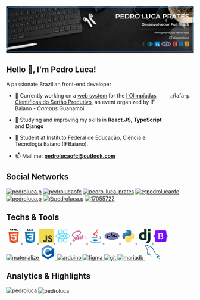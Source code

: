 <div>
  <a href="https://pedroluca.tech"><img src="pedro-banner.png" alt="Pedro Luca Prates' Banner"/></a>
</div>

<h2>Hello 👋, I'm Pedro Luca!</h2>
<p>A passionate Brazilian front-end developer</p>

<div>
  <img align="right" alt="Rafa-pic" height="150" style="border-radius:50px;" src="https://github.com/TheDudeThatCode/TheDudeThatCode/raw/master/Assets/Developer.gif?raw=true">
</div>

- 🔭 Currently working on a [web system](https://github.com/pedroluca/olimpiadas-cientificas) for the [I Olimpíadas Científicas do Sertão Produtivo](https://olimpiadasdosertaoprodutivo.com), an event organized by IF Baiano - <em>Campus</em> Guanambi

- 🌱 Studying and improving my skills in **React.JS**, **TypeScript** and **Django**

- 🚀 Student at Instituto Federal de Educação, Ciência e Tecnologia Baiano (IFBaiano).

- 📫 Mail me: [**pedrolucaofc@outlook.com**](mailto:pedrolucaofc@outlook.com)

<h2>Social Networks</h2>
<p align="left">
  <a href="https://instagram.com/pedroluca.p" target="blank"><img align="center" src="https://raw.githubusercontent.com/rahuldkjain/github-profile-readme-generator/master/src/images/icons/Social/instagram.svg" alt="pedroluca.p" height="30" width="40" /></a>
  <a href="https://twitter.com/pedrolucaofc" target="blank"><img align="center" src="https://raw.githubusercontent.com/rahuldkjain/github-profile-readme-generator/master/src/images/icons/Social/twitter.svg" alt="pedrolucaofc" height="30" width="40" /></a>
  <a href="https://linkedin.com/in/pedrolucaofc" target="blank"><img align="center" src="https://raw.githubusercontent.com/rahuldkjain/github-profile-readme-generator/master/src/images/icons/Social/linked-in-alt.svg" alt="pedro-luca-prates" height="30" width="40" /></a>
  <a href="https://medium.com/@pedrolucaofc" target="blank"><img align="center" src="https://raw.githubusercontent.com/rahuldkjain/github-profile-readme-generator/master/src/images/icons/Social/medium.svg" alt="@pedrolucaofc" height="30" width="40" /></a>
  <a href="https://discord.gg/pedroluca.p" target="blank"><img align="center" src="https://raw.githubusercontent.com/rahuldkjain/github-profile-readme-generator/master/src/images/icons/Social/discord.svg" alt="pedroluca.p" height="30" width="40" /></a>
  <a href="https://www.youtube.com/channel/UC7qDaMEUS4MjhQ7UVxQQVMQ" target="blank"><img align="center" src="https://raw.githubusercontent.com/rahuldkjain/github-profile-readme-generator/master/src/images/icons/Social/youtube.svg" alt="@pedroluca.p" height="30" width="40" /></a>
  <a href="https://stackoverflow.com/users/17055722" target="blank"><img align="center" src="https://raw.githubusercontent.com/rahuldkjain/github-profile-readme-generator/master/src/images/icons/Social/stack-overflow.svg" alt="17055722" height="30" width="40" /></a>
</p>

<h2>Techs & Tools</h2>
<p align="left"> 
  <a href="https://www.w3.org/html/" target="_blank" rel="noreferrer"> <img src="https://raw.githubusercontent.com/devicons/devicon/master/icons/html5/html5-original-wordmark.svg" alt="html5" width="40" height="40"/> </a> 
  <a href="https://www.w3schools.com/css/" target="_blank" rel="noreferrer"> <img src="https://raw.githubusercontent.com/devicons/devicon/master/icons/css3/css3-original-wordmark.svg" alt="css3" width="40" height="40"/> </a> 
  <a href="https://developer.mozilla.org/en-US/docs/Web/JavaScript" target="_blank" rel="noreferrer"> <img src="https://raw.githubusercontent.com/devicons/devicon/master/icons/javascript/javascript-original.svg" alt="javascript" width="40" height="40"/> </a> 
  <a href="https://reactjs.org/" target="_blank" rel="noreferrer"> <img src="https://raw.githubusercontent.com/devicons/devicon/master/icons/react/react-original.svg" alt="react" width="40" height="40"/> </a> 
  <a href="https://sass-lang.com" target="_blank" rel="noreferrer"> <img src="https://raw.githubusercontent.com/devicons/devicon/master/icons/sass/sass-original.svg" alt="sass" width="40" height="40"/> </a> 
  <a href="https://www.java.com" target="_blank" rel="noreferrer"> <img src="https://raw.githubusercontent.com/devicons/devicon/master/icons/java/java-original.svg" alt="java" width="40" height="40"/> </a> 
  <a href="https://www.php.net" target="_blank" rel="noreferrer"> <img src="https://raw.githubusercontent.com/devicons/devicon/master/icons/php/php-original.svg" alt="php" width="40" height="40"/> </a> 
  <a href="https://www.python.org/"> <img src="https://raw.githubusercontent.com/devicons/devicon/master/icons/python/python-original.svg" alt="python" width="40" height="40"/> </a>
  <a href="https://www.djangoproject.com/"> <img src="https://raw.githubusercontent.com/devicons/devicon/master/icons/django/django-plain.svg" alt="django" width="40" height="40"/> </a>
  <a href="https://getbootstrap.com" target="_blank" rel="noreferrer"> <img src="https://raw.githubusercontent.com/devicons/devicon/master/icons/bootstrap/bootstrap-original.svg" alt="bootstrap" width="40" height="40"/> </a> 
  <a href="https://materializecss.com/" target="_blank" rel="noreferrer"> <img src="https://raw.githubusercontent.com/prplx/svg-logos/5585531d45d294869c4eaab4d7cf2e9c167710a9/svg/materialize.svg" alt="materialize" width="40" height="40"/> </a> 
  <a href="https://www.cprogramming.com/" target="_blank" rel="noreferrer"> <img src="https://raw.githubusercontent.com/devicons/devicon/master/icons/c/c-original.svg" alt="c" width="40" height="40"/> </a> 
<!--   <a href="https://spring.io/" target="_blank" rel="noreferrer"> <img src="https://www.vectorlogo.zone/logos/springio/springio-icon.svg" alt="spring" width="40" height="40"/> </a>  -->
<!--   <a href="https://nodejs.org" target="_blank" rel="noreferrer"> <img src="https://raw.githubusercontent.com/devicons/devicon/master/icons/nodejs/nodejs-original-wordmark.svg" alt="nodejs" width="40" height="40"/> </a>  -->
  <a href="https://www.arduino.cc/" target="_blank" rel="noreferrer"> <img src="https://cdn.worldvectorlogo.com/logos/arduino-1.svg" alt="arduino" width="40" height="40"/> </a> 
  <a href="https://www.figma.com/" target="_blank" rel="noreferrer"> <img src="https://www.vectorlogo.zone/logos/figma/figma-icon.svg" alt="figma" width="40" height="40"/> </a> 
  <a href="https://git-scm.com/" target="_blank" rel="noreferrer"> <img src="https://www.vectorlogo.zone/logos/git-scm/git-scm-icon.svg" alt="git" width="40" height="40"/> </a> 
  <a href="https://mariadb.org/" target="_blank" rel="noreferrer"> <img src="https://www.vectorlogo.zone/logos/mariadb/mariadb-icon.svg" alt="mariadb" width="40" height="40"/> </a> 
  <a href="https://www.mysql.com/" target="_blank" rel="noreferrer"> <img src="https://raw.githubusercontent.com/devicons/devicon/master/icons/mysql/mysql-original.svg" alt="mysql" width="40" height="40"/> </a> 
<!--   <a href="https://www.linux.org/" target="_blank" rel="noreferrer"> <img src="https://raw.githubusercontent.com/devicons/devicon/master/icons/linux/linux-original.svg" alt="linux" width="40" height="40"/> </a>  -->
</p>

<h2>Analytics & Highlights</h2>

<p><img align="left" src="https://github-readme-stats.vercel.app/api/top-langs?username=pedroluca&show_icons=true&locale=pt-br&layout=compact&theme=tokyonight" alt="pedroluca" /></p>

<p>&nbsp;<img align="center" src="https://github-readme-stats.vercel.app/api?username=pedroluca&show_icons=true&locale=pt-br&theme=tokyonight" alt="pedroluca" /></p>
